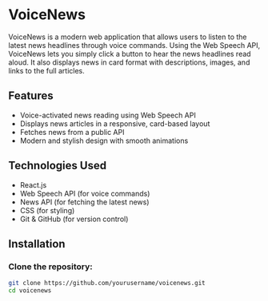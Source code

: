 # VoiceNews 

VoiceNews is a modern web application that allows users to listen to the latest news headlines through voice commands. Using the Web Speech API, VoiceNews lets you simply click a button to hear the news headlines read aloud. It also displays news in card format with descriptions, images, and links to the full articles.

## Features

- Voice-activated news reading using Web Speech API
- Displays news articles in a responsive, card-based layout
- Fetches news from a public API
- Modern and stylish design with smooth animations

## Technologies Used

- React.js
- Web Speech API (for voice commands)
- News API (for fetching the latest news)
- CSS (for styling)
- Git & GitHub (for version control)

## Installation

### Clone the repository:
```bash
git clone https://github.com/yourusername/voicenews.git
cd voicenews
